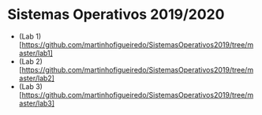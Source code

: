 # Sistemas Operativos 2019/2020

- (Lab 1)[https://github.com/martinhofigueiredo/SistemasOperativos2019/tree/master/lab1]
- (Lab 2)[https://github.com/martinhofigueiredo/SistemasOperativos2019/tree/master/lab2]
- (Lab 3)[https://github.com/martinhofigueiredo/SistemasOperativos2019/tree/master/lab3]
